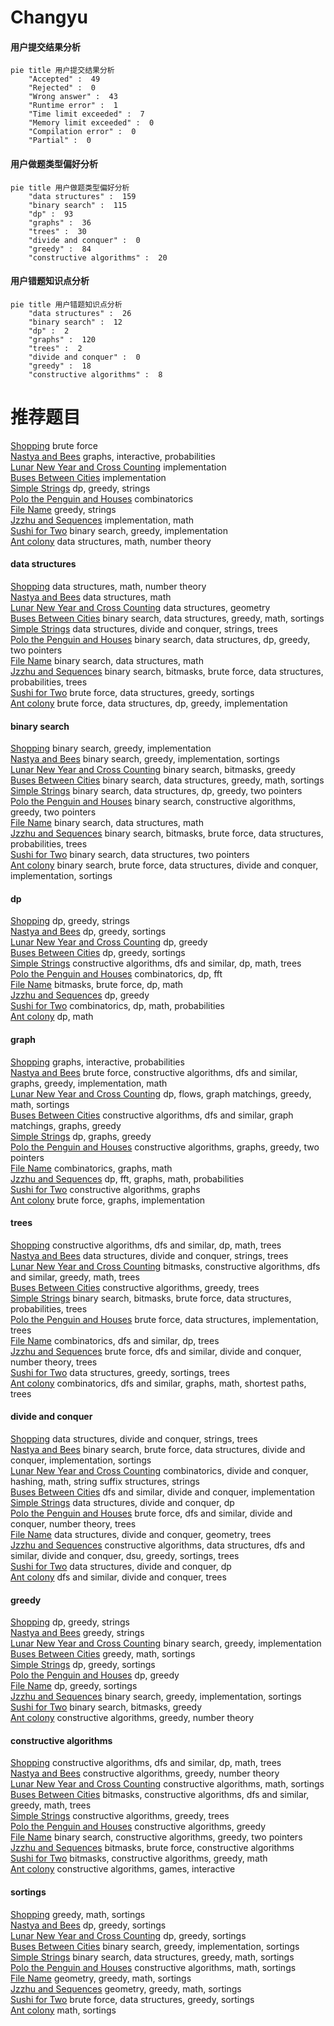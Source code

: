 # Changyu
<!-- tabs:start -->
#### **用户提交结果分析**

```mermaid
pie title 用户提交结果分析
    "Accepted" :  49
    "Rejected" :  0
    "Wrong answer" :  43
    "Runtime error" :  1
    "Time limit exceeded" :  7
    "Memory limit exceeded" :  0
    "Compilation error" :  0
    "Partial" :  0
```
#### **用户做题类型偏好分析**

```mermaid
pie title 用户做题类型偏好分析
    "data structures" :  159
    "binary search" :  115
    "dp" :  93
    "graphs" :  36
    "trees" :  30
    "divide and conquer" :  0
    "greedy" :  84
    "constructive algorithms" :  20
```
#### **用户错题知识点分析**

```mermaid
pie title 用户错题知识点分析
    "data structures" :  26
    "binary search" :  12
    "dp" :  2
    "graphs" :  120
    "trees" :  2
    "divide and conquer" :  0
    "greedy" :  18
    "constructive algorithms" :  8
```
<!-- tabs:end -->
# 推荐题目
[Shopping](http://codeforces.com/problemset/problem/665/B)		brute force		  
[Nastya and Bees](http://codeforces.com/problemset/problem/1340/E)		graphs,
                        interactive,
                        probabilities		  
[Lunar New Year and Cross Counting](http://codeforces.com/problemset/problem/1106/A)		implementation		  
[Buses Between Cities](http://codeforces.com/problemset/problem/665/A)		implementation		  
[Simple Strings](http://codeforces.com/problemset/problem/665/C)		dp,
                        greedy,
                        strings		  
[Polo the Penguin and Houses](https://codeforces.com/contest/289/problem/D)		combinatorics		  
[File Name](https://codeforces.com/contest/1298/problem/C)		greedy,
                        strings		  
[Jzzhu and Sequences](http://codeforces.com/problemset/problem/450/B)		implementation,
                        math		  
[Sushi for Two](http://codeforces.com/problemset/problem/1138/A)		binary search,
                        greedy,
                        implementation		  
[Ant colony](http://codeforces.com/problemset/problem/474/F)		data structures,
                        math,
                        number theory		  
<!-- tabs:start -->
#### **data structures**
[Shopping](http://codeforces.com/problemset/problem/474/F)		data structures,
                        math,
                        number theory		  
[Nastya and Bees](http://codeforces.com/problemset/problem/316/E3)		data structures,
                        math		  
[Lunar New Year and Cross Counting](http://codeforces.com/problemset/problem/618/E)		data structures,
                        geometry		  
[Buses Between Cities](http://codeforces.com/problemset/problem/1428/E)		binary search,
                        data structures,
                        greedy,
                        math,
                        sortings		  
[Simple Strings](http://codeforces.com/problemset/problem/665/E)		data structures,
                        divide and conquer,
                        strings,
                        trees		  
[Polo the Penguin and Houses](http://codeforces.com/problemset/problem/1492/C)		binary search,
                        data structures,
                        dp,
                        greedy,
                        two pointers		  
[File Name](http://codeforces.com/problemset/problem/1490/G)		binary search,
                        data structures,
                        math		  
[Jzzhu and Sequences](http://codeforces.com/problemset/problem/1479/D)		binary search,
                        bitmasks,
                        brute force,
                        data structures,
                        probabilities,
                        trees		  
[Sushi for Two](http://codeforces.com/problemset/problem/1497/A)		brute force,
                        data structures,
                        greedy,
                        sortings		  
[Ant colony](http://codeforces.com/problemset/problem/1491/C)		brute force,
                        data structures,
                        dp,
                        greedy,
                        implementation		  
#### **binary search**
[Shopping](http://codeforces.com/problemset/problem/1138/A)		binary search,
                        greedy,
                        implementation		  
[Nastya and Bees](http://codeforces.com/problemset/problem/1335/C)		binary search,
                        greedy,
                        implementation,
                        sortings		  
[Lunar New Year and Cross Counting](http://codeforces.com/problemset/problem/309/C)		binary search,
                        bitmasks,
                        greedy		  
[Buses Between Cities](http://codeforces.com/problemset/problem/1428/E)		binary search,
                        data structures,
                        greedy,
                        math,
                        sortings		  
[Simple Strings](http://codeforces.com/problemset/problem/1492/C)		binary search,
                        data structures,
                        dp,
                        greedy,
                        two pointers		  
[Polo the Penguin and Houses](http://codeforces.com/problemset/problem/1463/D)		binary search,
                        constructive algorithms,
                        greedy,
                        two pointers		  
[File Name](http://codeforces.com/problemset/problem/1490/G)		binary search,
                        data structures,
                        math		  
[Jzzhu and Sequences](http://codeforces.com/problemset/problem/1479/D)		binary search,
                        bitmasks,
                        brute force,
                        data structures,
                        probabilities,
                        trees		  
[Sushi for Two](http://codeforces.com/problemset/problem/1436/E)		binary search,
                        data structures,
                        two pointers		  
[Ant colony](http://codeforces.com/problemset/problem/1461/D)		binary search,
                        brute force,
                        data structures,
                        divide and conquer,
                        implementation,
                        sortings		  
#### **dp**
[Shopping](http://codeforces.com/problemset/problem/665/C)		dp,
                        greedy,
                        strings		  
[Nastya and Bees](http://codeforces.com/problemset/problem/1154/F)		dp,
                        greedy,
                        sortings		  
[Lunar New Year and Cross Counting](http://codeforces.com/problemset/problem/1144/G)		dp,
                        greedy		  
[Buses Between Cities](http://codeforces.com/problemset/problem/1282/B2)		dp,
                        greedy,
                        sortings		  
[Simple Strings](http://codeforces.com/problemset/problem/1338/D)		constructive algorithms,
                        dfs and similar,
                        dp,
                        math,
                        trees		  
[Polo the Penguin and Houses](http://codeforces.com/problemset/problem/1439/D)		combinatorics,
                        dp,
                        fft		  
[File Name](http://codeforces.com/problemset/problem/510/D)		bitmasks,
                        brute force,
                        dp,
                        math		  
[Jzzhu and Sequences](http://codeforces.com/problemset/problem/1428/G1)		dp,
                        greedy		  
[Sushi for Two](http://codeforces.com/problemset/problem/1392/H)		combinatorics,
                        dp,
                        math,
                        probabilities		  
[Ant colony](http://codeforces.com/problemset/problem/1237/E)		dp,
                        math		  
#### **graph**
[Shopping](http://codeforces.com/problemset/problem/1340/E)		graphs,
                        interactive,
                        probabilities		  
[Nastya and Bees](http://codeforces.com/problemset/problem/1487/C)		brute force,
                        constructive algorithms,
                        dfs and similar,
                        graphs,
                        greedy,
                        implementation,
                        math		  
[Lunar New Year and Cross Counting](http://codeforces.com/problemset/problem/1437/C)		dp,
                        flows,
                        graph matchings,
                        greedy,
                        math,
                        sortings		  
[Buses Between Cities](http://codeforces.com/problemset/problem/1470/D)		constructive algorithms,
                        dfs and similar,
                        graph matchings,
                        graphs,
                        greedy		  
[Simple Strings](http://codeforces.com/problemset/problem/1476/C)		dp,
                        graphs,
                        greedy		  
[Polo the Penguin and Houses](http://codeforces.com/problemset/problem/1304/D)		constructive algorithms,
                        graphs,
                        greedy,
                        two pointers		  
[File Name](http://codeforces.com/problemset/problem/1475/C)		combinatorics,
                        graphs,
                        math		  
[Jzzhu and Sequences](http://codeforces.com/problemset/problem/553/E)		dp,
                        fft,
                        graphs,
                        math,
                        probabilities		  
[Sushi for Two](http://codeforces.com/problemset/problem/1495/C)		constructive algorithms,
                        graphs		  
[Ant colony](http://codeforces.com/problemset/problem/1510/K)		brute force,
                        graphs,
                        implementation		  
#### **trees**
[Shopping](http://codeforces.com/problemset/problem/1338/D)		constructive algorithms,
                        dfs and similar,
                        dp,
                        math,
                        trees		  
[Nastya and Bees](http://codeforces.com/problemset/problem/665/E)		data structures,
                        divide and conquer,
                        strings,
                        trees		  
[Lunar New Year and Cross Counting](http://codeforces.com/problemset/problem/1338/B)		bitmasks,
                        constructive algorithms,
                        dfs and similar,
                        greedy,
                        math,
                        trees		  
[Buses Between Cities](http://codeforces.com/problemset/problem/1225/F)		constructive algorithms,
                        greedy,
                        trees		  
[Simple Strings](http://codeforces.com/problemset/problem/1479/D)		binary search,
                        bitmasks,
                        brute force,
                        data structures,
                        probabilities,
                        trees		  
[Polo the Penguin and Houses](http://codeforces.com/problemset/problem/1511/C)		brute force,
                        data structures,
                        implementation,
                        trees		  
[File Name](http://codeforces.com/problemset/problem/1499/F)		combinatorics,
                        dfs and similar,
                        dp,
                        trees		  
[Jzzhu and Sequences](http://codeforces.com/problemset/problem/1491/E)		brute force,
                        dfs and similar,
                        divide and conquer,
                        number theory,
                        trees		  
[Sushi for Two](http://codeforces.com/problemset/problem/1466/D)		data structures,
                        greedy,
                        sortings,
                        trees		  
[Ant colony](http://codeforces.com/problemset/problem/1495/D)		combinatorics,
                        dfs and similar,
                        graphs,
                        math,
                        shortest paths,
                        trees		  
#### **divide and conquer**
[Shopping](http://codeforces.com/problemset/problem/665/E)		data structures,
                        divide and conquer,
                        strings,
                        trees		  
[Nastya and Bees](http://codeforces.com/problemset/problem/1461/D)		binary search,
                        brute force,
                        data structures,
                        divide and conquer,
                        implementation,
                        sortings		  
[Lunar New Year and Cross Counting](http://codeforces.com/problemset/problem/1466/G)		combinatorics,
                        divide and conquer,
                        hashing,
                        math,
                        string suffix structures,
                        strings		  
[Buses Between Cities](http://codeforces.com/problemset/problem/1490/D)		dfs and similar,
                        divide and conquer,
                        implementation		  
[Simple Strings](https://codeforces.com/contest/1483/problem/C)		data structures,
                        divide and conquer,
                        dp		  
[Polo the Penguin and Houses](http://codeforces.com/problemset/problem/1491/E)		brute force,
                        dfs and similar,
                        divide and conquer,
                        number theory,
                        trees		  
[File Name](http://codeforces.com/problemset/problem/1303/G)		data structures,
                        divide and conquer,
                        geometry,
                        trees		  
[Jzzhu and Sequences](http://codeforces.com/problemset/problem/1494/D)		constructive algorithms,
                        data structures,
                        dfs and similar,
                        divide and conquer,
                        dsu,
                        greedy,
                        sortings,
                        trees		  
[Sushi for Two](http://codeforces.com/problemset/problem/1482/E)		data structures,
                        divide and conquer,
                        dp		  
[Ant colony](http://codeforces.com/problemset/problem/566/C)		dfs and similar,
                        divide and conquer,
                        trees		  
#### **greedy**
[Shopping](http://codeforces.com/problemset/problem/665/C)		dp,
                        greedy,
                        strings		  
[Nastya and Bees](https://codeforces.com/contest/1298/problem/C)		greedy,
                        strings		  
[Lunar New Year and Cross Counting](http://codeforces.com/problemset/problem/1138/A)		binary search,
                        greedy,
                        implementation		  
[Buses Between Cities](http://codeforces.com/problemset/problem/515/C)		greedy,
                        math,
                        sortings		  
[Simple Strings](http://codeforces.com/problemset/problem/1154/F)		dp,
                        greedy,
                        sortings		  
[Polo the Penguin and Houses](http://codeforces.com/problemset/problem/1144/G)		dp,
                        greedy		  
[File Name](http://codeforces.com/problemset/problem/1282/B2)		dp,
                        greedy,
                        sortings		  
[Jzzhu and Sequences](http://codeforces.com/problemset/problem/1335/C)		binary search,
                        greedy,
                        implementation,
                        sortings		  
[Sushi for Two](http://codeforces.com/problemset/problem/309/C)		binary search,
                        bitmasks,
                        greedy		  
[Ant colony](http://codeforces.com/problemset/problem/665/D)		constructive algorithms,
                        greedy,
                        number theory		  
#### **constructive algorithms**
[Shopping](http://codeforces.com/problemset/problem/1338/D)		constructive algorithms,
                        dfs and similar,
                        dp,
                        math,
                        trees		  
[Nastya and Bees](http://codeforces.com/problemset/problem/665/D)		constructive algorithms,
                        greedy,
                        number theory		  
[Lunar New Year and Cross Counting](http://codeforces.com/problemset/problem/538/G)		constructive algorithms,
                        math,
                        sortings		  
[Buses Between Cities](http://codeforces.com/problemset/problem/1338/B)		bitmasks,
                        constructive algorithms,
                        dfs and similar,
                        greedy,
                        math,
                        trees		  
[Simple Strings](http://codeforces.com/problemset/problem/1225/F)		constructive algorithms,
                        greedy,
                        trees		  
[Polo the Penguin and Houses](http://codeforces.com/problemset/problem/1493/A)		constructive algorithms,
                        greedy		  
[File Name](http://codeforces.com/problemset/problem/1463/D)		binary search,
                        constructive algorithms,
                        greedy,
                        two pointers		  
[Jzzhu and Sequences](https://codeforces.com/contest/1456/problem/B)		bitmasks,
                        brute force,
                        constructive algorithms		  
[Sushi for Two](http://codeforces.com/problemset/problem/1492/D)		bitmasks,
                        constructive algorithms,
                        greedy,
                        math		  
[Ant colony](https://codeforces.com/contest/1504/problem/D)		constructive algorithms,
                        games,
                        interactive		  
#### **sortings**
[Shopping](http://codeforces.com/problemset/problem/515/C)		greedy,
                        math,
                        sortings		  
[Nastya and Bees](http://codeforces.com/problemset/problem/1154/F)		dp,
                        greedy,
                        sortings		  
[Lunar New Year and Cross Counting](http://codeforces.com/problemset/problem/1282/B2)		dp,
                        greedy,
                        sortings		  
[Buses Between Cities](http://codeforces.com/problemset/problem/1335/C)		binary search,
                        greedy,
                        implementation,
                        sortings		  
[Simple Strings](http://codeforces.com/problemset/problem/1428/E)		binary search,
                        data structures,
                        greedy,
                        math,
                        sortings		  
[Polo the Penguin and Houses](http://codeforces.com/problemset/problem/538/G)		constructive algorithms,
                        math,
                        sortings		  
[File Name](https://codeforces.com/contest/1496/problem/C)		geometry,
                        greedy,
                        math,
                        sortings		  
[Jzzhu and Sequences](http://codeforces.com/problemset/problem/1495/A)		geometry,
                        greedy,
                        math,
                        sortings		  
[Sushi for Two](http://codeforces.com/problemset/problem/1497/A)		brute force,
                        data structures,
                        greedy,
                        sortings		  
[Ant colony](http://codeforces.com/problemset/problem/1427/A)		math,
                        sortings		  
<!-- tabs:end -->
